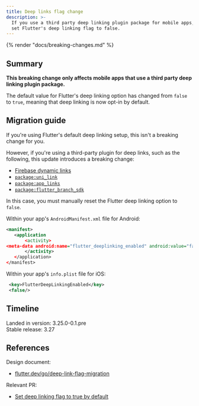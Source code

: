 ```yaml
---
title: Deep links flag change
description: >-
  If you use a third party deep linking plugin package for mobile apps,
  set Flutter's deep linking flag to false.
---
```


{% render "docs/breaking-changes.md" %}

## Summary

**This breaking change only affects mobile apps that
use a third party deep linking plugin package.**

The default value for Flutter's deep linking option has changed from
`false` to `true`, meaning that deep linking is now opt-in by default.

## Migration guide

If you're using Flutter's default deep linking setup,
this isn't a breaking change for you.

However, if you're using a third-party plugin for deep links,
such as the following, this update introduces a breaking change:

- [Firebase dynamic links](https://firebase.google.com/docs/dynamic-links)
- [`package:uni_link`]({{site.pub-pkg}}/uni_links)
- [`package:app_links`]({{site.pub-pkg}}/app_links)
- [`package:flutter_branch_sdk`]({{site.pub-pkg}}/flutter_branch_sdk)

In this case, you must manually reset the
Flutter deep linking option to `false`.

Within your app's `AndroidManifest.xml` file for Android:

```xml title="AndroidManifest.xml" highlightLines=4
<manifest>
   <application
       <activity>
<meta-data android:name="flutter_deeplinking_enabled" android:value="false" />
       </activity>
   </application>
</manifest>
```

Within your app's `info.plist` file for iOS:

```xml title="info.plist"
 <key>FlutterDeepLinkingEnabled</key>
 <false/>
```

## Timeline

Landed in version: 3.25.0-0.1.pre<br>
Stable release: 3.27

## References

Design document:

- [flutter.dev/go/deep-link-flag-migration]({{site.main-url}}/go/deep-link-flag-migration)

Relevant PR:

* [Set deep linking flag to true by default]({{site.github}}/flutter/engine/pull/52350)

